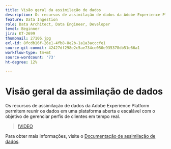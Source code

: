 ```yaml
---
title: Visão geral da assimilação de dados
description: Os recursos de assimilação de dados da Adobe Experience Platform permitem reunir os dados em uma plataforma aberta e escalável com a finalidade de gerenciar um perfil unificado.
feature: Data Ingestion
role: Data Architect, Data Engineer, Developer
level: Beginner
jira: KT-2699
thumbnail: 27106.jpg
exl-id: 8fcdb16f-26e1-4fb8-8e2b-1a1a3acccfe1
source-git-commit: 42427df298e2c5ae734ce050e935378db51e66a1
workflow-type: tm+mt
source-wordcount: '73'
ht-degree: 12%

---
```


# Visão geral da assimilação de dados

Os recursos de assimilação de dados da Adobe Experience Platform permitem reunir os dados em uma plataforma aberta e escalável com o objetivo de gerenciar perfis de clientes em tempo real.

>[!VIDEO](https://video.tv.adobe.com/v/27106?quality=12&learn=on)

Para obter mais informações, visite o [Documentação de assimilação de dados](https://experienceleague.adobe.com/docs/experience-platform/ingestion/home.html?lang=pt-BR).
